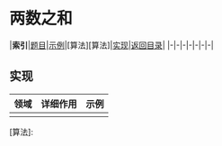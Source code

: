 # 两数之和

|**索引**|[题目][题目]|[示例][题目]|[算法][算法]|[实现](#实现)|[返回目录][返回目录]|
|-|-|-|-|-|-|-|

## 实现

|领域|详细作用|示例|
|-|-|-|
||||

[题目]:https://leetcode-cn.com/problems/two-sum/

[算法]:

[返回目录]:https://github.com/CloudSmokeMemory/WorldLogic/blob/main/realize/algorithm_realize/algorithm2realize/algorithm2realizeIndex.